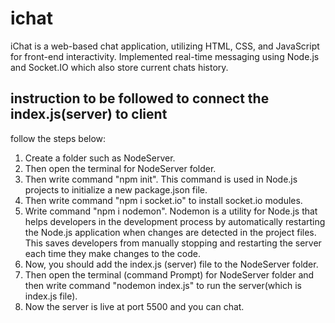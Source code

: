 # ichat
iChat is a web-based chat application, utilizing HTML, CSS, and JavaScript for front-end interactivity. Implemented real-time messaging using Node.js and Socket.IO which also store current chats history.

## instruction to be followed to connect the index.js(server) to client
follow the steps below:
1. Create a folder such as NodeServer.
2. Then open the terminal for NodeServer folder.
3. Then write command "npm init". This command is used in Node.js projects to initialize a new package.json file.
4. Then write command "npm i socket.io" to install socket.io modules.
5. Write command "npm i nodemon". Nodemon is a utility for Node.js that helps developers in the development process by automatically restarting the Node.js application when changes are detected in the project files. This saves developers from manually stopping and restarting the server each time they make changes to the code.
6. Now, you should add the index.js (server) file to the NodeServer folder.
7. Then open the terminal (command Prompt) for NodeServer folder and then write command "nodemon index.js" to run the server(which is index.js file).
8. Now the server is live at port 5500 and you can chat.
